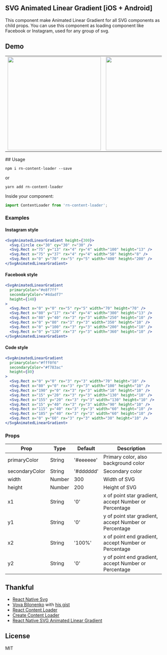 ## SVG Animated Linear Gradient [iOS + Android]

This component make Animated Linear Gradient for all SVG components as child props. You can use this component as loading component like Facebook or Instagram, used for any group of svg.

## Demo

<table>
<tr><td>
<img src="https://raw.githubusercontent.com/virusvn/react-native-svg-animated-linear-gradient/master/images/demo-svg-animated-linear-gradient.gif" width="300"></td><td>
<img src="https://raw.githubusercontent.com/virusvn/react-native-svg-animated-linear-gradient/master/images/demo-svg-animated-linear-gradient-angle.gif" width="300">
</td>
</tr>
</table>
## Usage

`npm i rn-content-loader --save`

or

`yarn add rn-content-loader`

Inside your component:

```js
import ContentLoader from 'rn-content-loader';
```

### Examples

#### Instagram style

```jsx
<SvgAnimatedLinearGradient height={300}>
  <Svg.Circle cx="30" cy="30" r="30" />
  <Svg.Rect x="75" y="13" rx="4" ry="4" width="100" height="13" />
  <Svg.Rect x="75" y="37" rx="4" ry="4" width="50" height="8" />
  <Svg.Rect x="0" y="70" rx="5" ry="5" width="400" height="200" />
</SvgAnimatedLinearGradient>
```

#### Facebook style

```jsx
<SvgAnimatedLinearGradient
  primaryColor="#e8f7ff"
  secondaryColor="#4dadf7"
  height={140}
>
  <Svg.Rect x="0" y="0" rx="5" ry="5" width="70" height="70" />
  <Svg.Rect x="80" y="17" rx="4" ry="4" width="300" height="13" />
  <Svg.Rect x="80" y="40" rx="3" ry="3" width="250" height="10" />
  <Svg.Rect x="0" y="80" rx="3" ry="3" width="350" height="10" />
  <Svg.Rect x="0" y="100" rx="3" ry="3" width="200" height="10" />
  <Svg.Rect x="0" y="120" rx="3" ry="3" width="360" height="10" />
</SvgAnimatedLinearGradient>
```

#### Code style

```jsx
<SvgAnimatedLinearGradient
  primaryColor="#fff0f6"
  secondaryColor="#f783ac"
  height={80}
>
  <Svg.Rect x="0" y="0" rx="3" ry="3" width="70" height="10" />
  <Svg.Rect x="80" y="0" rx="3" ry="3" width="100" height="10" />
  <Svg.Rect x="190" y="0" rx="3" ry="3" width="10" height="10" />
  <Svg.Rect x="15" y="20" rx="3" ry="3" width="130" height="10" />
  <Svg.Rect x="155" y="20" rx="3" ry="3" width="130" height="10" />
  <Svg.Rect x="15" y="40" rx="3" ry="3" width="90" height="10" />
  <Svg.Rect x="115" y="40" rx="3" ry="3" width="60" height="10" />
  <Svg.Rect x="185" y="40" rx="3" ry="3" width="60" height="10" />
  <Svg.Rect x="0" y="60" rx="3" ry="3" width="30" height="10" />
</SvgAnimatedLinearGradient>
```

### Props

| Prop           | Type   | Default   | Description                                           |
| -------------- | ------ | --------- | ----------------------------------------------------- |
| primaryColor   | String | '#eeeeee' | Primary color, also background color                  |
| secondaryColor | String | '#dddddd' | Secondary color                                       |
| width          | Number | 300       | Width of SVG                                          |
| height         | Number | 200       | Height of SVG                                         |
| x1             | String | '0'       | x of point star gradient, accept Number or Percentage |
| y1             | String | '0'       | y of point star gradient, accept Number or Percentage |
| x2             | String | '100%'    | x of point end gradient, accept Number or Percentage  |
| y2             | String | '0'       | y of point end gradient, accept Number or Percentage  |

## Thankful

- [React Native Svg](https://github.com/react-native-community/react-native-svg)
- [Vova Bilonenko](https://github.com/delfrrr) with [his gist](https://gist.github.com/delfrrr/0ef8871c6c4630b406e73fb66c091cf0)
- [React Content Loader](https://github.com/danilowoz/react-content-loader)
- [Create Content Loader](http://danilowoz.com/create-content-loader/)
- [React Native SVG Animated Linear Gradient](https://github.com/virusvn/react-native-svg-animated-linear-gradient)

## License

MIT

